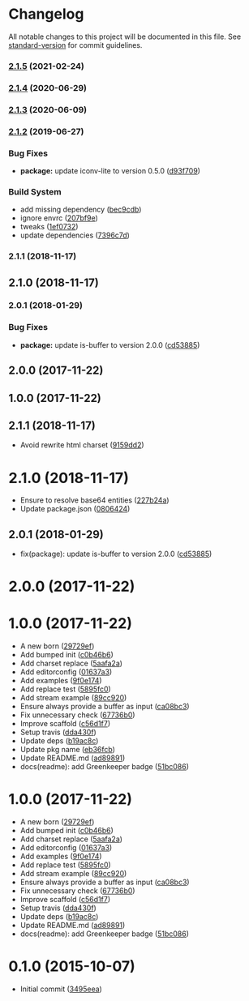 # Changelog

All notable changes to this project will be documented in this file. See [standard-version](https://github.com/conventional-changelog/standard-version) for commit guidelines.

### [2.1.5](https://github.com/kikobeats/html-encode/compare/v2.1.4...v2.1.5) (2021-02-24)

### [2.1.4](https://github.com/kikobeats/html-encode/compare/v2.1.3...v2.1.4) (2020-06-29)

### [2.1.3](https://github.com/kikobeats/html-encode/compare/v2.1.2...v2.1.3) (2020-06-09)

### [2.1.2](https://github.com/kikobeats/html-encode/compare/v0.1.0...v2.1.2) (2019-06-27)


### Bug Fixes

* **package:** update iconv-lite to version 0.5.0 ([d93f709](https://github.com/kikobeats/html-encode/commit/d93f709))


### Build System

* add missing dependency ([bec9cdb](https://github.com/kikobeats/html-encode/commit/bec9cdb))
* ignore envrc ([207bf9e](https://github.com/kikobeats/html-encode/commit/207bf9e))
* tweaks ([1ef0732](https://github.com/kikobeats/html-encode/commit/1ef0732))
* update dependencies ([7396c7d](https://github.com/kikobeats/html-encode/commit/7396c7d))



### 2.1.1 (2018-11-17)



## 2.1.0 (2018-11-17)



### 2.0.1 (2018-01-29)


### Bug Fixes

* **package:** update is-buffer to version 2.0.0 ([cd53885](https://github.com/kikobeats/html-encode/commit/cd53885))



## 2.0.0 (2017-11-22)



## 1.0.0 (2017-11-22)



<a name="2.1.1"></a>
## 2.1.1 (2018-11-17)

* Avoid rewrite html charset ([9159dd2](https://github.com/kikobeats/html-encode/commit/9159dd2))



<a name="2.1.0"></a>
# 2.1.0 (2018-11-17)

* Ensure to resolve base64 entities ([227b24a](https://github.com/kikobeats/html-encode/commit/227b24a))
* Update package.json ([0806424](https://github.com/kikobeats/html-encode/commit/0806424))



<a name="2.0.1"></a>
## 2.0.1 (2018-01-29)

* fix(package): update is-buffer to version 2.0.0 ([cd53885](https://github.com/kikobeats/html-encode/commit/cd53885))



<a name="2.0.0"></a>
# 2.0.0 (2017-11-22)




<a name="1.0.0"></a>
# 1.0.0 (2017-11-22)

* A new born ([29729ef](https://github.com/kikobeats/html-encode/commit/29729ef))
* Add bumped init ([c0b46b6](https://github.com/kikobeats/html-encode/commit/c0b46b6))
* Add charset replace ([5aafa2a](https://github.com/kikobeats/html-encode/commit/5aafa2a))
* Add editorconfig ([01637a3](https://github.com/kikobeats/html-encode/commit/01637a3))
* Add examples ([9f0e174](https://github.com/kikobeats/html-encode/commit/9f0e174))
* Add replace test ([5895fc0](https://github.com/kikobeats/html-encode/commit/5895fc0))
* Add stream example ([89cc920](https://github.com/kikobeats/html-encode/commit/89cc920))
* Ensure always provide a buffer as input ([ca08bc3](https://github.com/kikobeats/html-encode/commit/ca08bc3))
* Fix unnecessary check ([67736b0](https://github.com/kikobeats/html-encode/commit/67736b0))
* Improve scaffold ([c56d1f7](https://github.com/kikobeats/html-encode/commit/c56d1f7))
* Setup travis ([dda430f](https://github.com/kikobeats/html-encode/commit/dda430f))
* Update deps ([b19ac8c](https://github.com/kikobeats/html-encode/commit/b19ac8c))
* Update pkg name ([eb36fcb](https://github.com/kikobeats/html-encode/commit/eb36fcb))
* Update README.md ([ad89891](https://github.com/kikobeats/html-encode/commit/ad89891))
* docs(readme): add Greenkeeper badge ([51bc086](https://github.com/kikobeats/html-encode/commit/51bc086))



<a name="1.0.0"></a>
# 1.0.0 (2017-11-22)

* A new born ([29729ef](https://github.com/kikobeats/html-encode/commit/29729ef))
* Add bumped init ([c0b46b6](https://github.com/kikobeats/html-encode/commit/c0b46b6))
* Add charset replace ([5aafa2a](https://github.com/kikobeats/html-encode/commit/5aafa2a))
* Add editorconfig ([01637a3](https://github.com/kikobeats/html-encode/commit/01637a3))
* Add examples ([9f0e174](https://github.com/kikobeats/html-encode/commit/9f0e174))
* Add replace test ([5895fc0](https://github.com/kikobeats/html-encode/commit/5895fc0))
* Add stream example ([89cc920](https://github.com/kikobeats/html-encode/commit/89cc920))
* Ensure always provide a buffer as input ([ca08bc3](https://github.com/kikobeats/html-encode/commit/ca08bc3))
* Fix unnecessary check ([67736b0](https://github.com/kikobeats/html-encode/commit/67736b0))
* Improve scaffold ([c56d1f7](https://github.com/kikobeats/html-encode/commit/c56d1f7))
* Setup travis ([dda430f](https://github.com/kikobeats/html-encode/commit/dda430f))
* Update deps ([b19ac8c](https://github.com/kikobeats/html-encode/commit/b19ac8c))
* Update README.md ([ad89891](https://github.com/kikobeats/html-encode/commit/ad89891))
* docs(readme): add Greenkeeper badge ([51bc086](https://github.com/kikobeats/html-encode/commit/51bc086))



<a name="0.1.0"></a>
# 0.1.0 (2015-10-07)

* Initial commit ([3495eea](https://github.com/kikobeats/html-encode/commit/3495eea))
